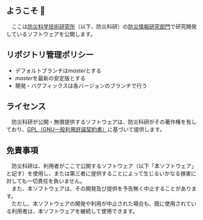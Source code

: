 ## ようこそ 👋
　ここは[防災科学技術研究所](https://www.bosai.go.jp)（以下、防災科研）の[防災情報研究部門](https://risk.bosai.go.jp/)で研究開発しているソフトウェアを公開します。

## リポジトリ管理ポリシー
- デフォルトブランチは*master*とする
- *master*を最新の安定版とする
- 開発・バグフィックスは各バージョンのブランチで行う

## ライセンス
　防災科研が公開・無償提供するソフトウェアは、防災科研がその著作権を有しており、[GPL（GNU一般利用許諾契約書）](https://www.gnu.org/licenses/)に基づいて提供します。

## 免責事項
　防災科研は、利用者がここで公開するソフトウェア（以下「本ソフトウェア」と記す）を使用し、または第三者に提供することによって生じるいかなる損害に対しても一切責任を負いません。  
　また、本ソフトウェアは、その開発及び提供を予告無く中止することがあります。  
　ただし、本ソフトウェアの開発や利用が中止された場合も、既に使用されている利用者は、本ソフトウェアを継続して使用できます。

